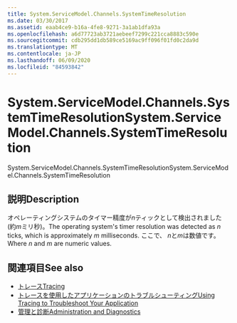 ```yaml
---
title: System.ServiceModel.Channels.SystemTimeResolution
ms.date: 03/30/2017
ms.assetid: eaab4ce9-b16a-4fe8-9271-3a1ab1dfa93a
ms.openlocfilehash: a6d77723ab3721aebeef7299c221cca8883c590e
ms.sourcegitcommit: cdb295dd1db589ce5169ac9ff096f01fd0c2da9d
ms.translationtype: MT
ms.contentlocale: ja-JP
ms.lasthandoff: 06/09/2020
ms.locfileid: "84593842"
---
```

# <a name="systemservicemodelchannelssystemtimeresolution"></a><span data-ttu-id="58b24-102">System.ServiceModel.Channels.SystemTimeResolution</span><span class="sxs-lookup"><span data-stu-id="58b24-102">System.ServiceModel.Channels.SystemTimeResolution</span></span>
<span data-ttu-id="58b24-103">System.ServiceModel.Channels.SystemTimeResolution</span><span class="sxs-lookup"><span data-stu-id="58b24-103">System.ServiceModel.Channels.SystemTimeResolution</span></span>  
  
## <a name="description"></a><span data-ttu-id="58b24-104">説明</span><span class="sxs-lookup"><span data-stu-id="58b24-104">Description</span></span>  
 <span data-ttu-id="58b24-105">オペレーティングシステムのタイマー精度が*n*ティックとして検出されました (約*m*ミリ秒)。</span><span class="sxs-lookup"><span data-stu-id="58b24-105">The operating system's timer resolution was detected as *n* ticks, which is approximately *m* milliseconds.</span></span> <span data-ttu-id="58b24-106">ここで、 *n*と*m*は数値です。</span><span class="sxs-lookup"><span data-stu-id="58b24-106">Where *n* and *m* are numeric values.</span></span>  
  
## <a name="see-also"></a><span data-ttu-id="58b24-107">関連項目</span><span class="sxs-lookup"><span data-stu-id="58b24-107">See also</span></span>

- [<span data-ttu-id="58b24-108">トレース</span><span class="sxs-lookup"><span data-stu-id="58b24-108">Tracing</span></span>](index.md)
- [<span data-ttu-id="58b24-109">トレースを使用したアプリケーションのトラブルシューティング</span><span class="sxs-lookup"><span data-stu-id="58b24-109">Using Tracing to Troubleshoot Your Application</span></span>](using-tracing-to-troubleshoot-your-application.md)
- [<span data-ttu-id="58b24-110">管理と診断</span><span class="sxs-lookup"><span data-stu-id="58b24-110">Administration and Diagnostics</span></span>](../index.md)
